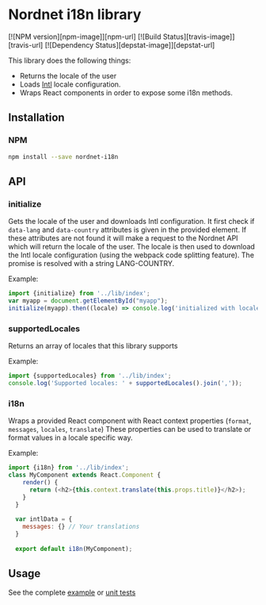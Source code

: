 # Nordnet i18n library

[![NPM version][npm-image]][npm-url]
[![Build Status][travis-image]][travis-url]
[![Dependency Status][depstat-image]][depstat-url]

This library does the following things:
* Returns the locale of the user
* Loads [Intl](https://developer.mozilla.org/en/docs/Web/JavaScript/Reference/Global_Objects/Intl) locale configuration.
* Wraps React components in order to expose some i18n methods.

## Installation

### NPM

```sh
npm install --save nordnet-i18n
```

## API

### initialize 

Gets the locale of the user and downloads Intl configuration.
It first check if `data-lang` and `data-country` attributes is given in the provided element.
If these attributes are not found it will make a request to the Nordnet API which will return the locale of the user. 
The locale is then used to download the Intl locale configuration (using the webpack code splitting feature).
The promise is resolved with a string LANG-COUNTRY. 

Example: 

```js
import {initialize} from '../lib/index';
var myapp = document.getElementById("myapp");
initialize(myapp).then((locale) => console.log('initialized with locale ' + locale}
```

### supportedLocales

Returns an array of locales that this library supports

Example:

```js
import {supportedLocales} from '../lib/index';
console.log('Supported locales: ' + supportedLocales().join(','));
```


### i18n

Wraps a provided React component with React context properties (`format`, `messages`, `locales`, `translate`)
These properties can be used to translate or format values in a locale specific way.

Example:

```js
import {i18n} from '../lib/index';
class MyComponent extends React.Component {
    render() {
      return (<h2>{this.context.translate(this.props.title)}</h2>);
    }
  }
    
  var intlData = {
    messages: {} // Your translations 
  }
  
  export default i18n(MyComponent);
```

 

## Usage

See the complete [example](examples/) or [unit tests](lib/__tests__)
